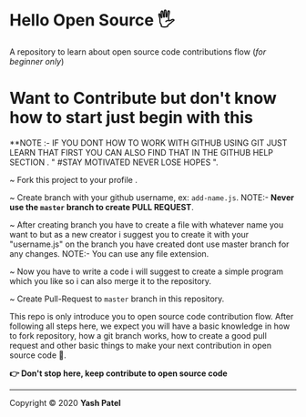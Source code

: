# Hello Open Source 🖐️


A repository to learn about open source code contributions flow (_for beginner only_)

# Want to Contribute but don't know how to start just begin with this

**NOTE :- IF YOU DONT HOW TO WORK WITH GITHUB USING GIT JUST LEARN THAT FIRST YOU CAN ALSO FIND THAT IN THE GITHUB HELP SECTION . 
                        " #STAY MOTIVATED NEVER LOSE HOPES ".

~ Fork this project to your profile .

~  Create branch with your github username, ex: `add-name.js`.
        NOTE:- **Never use the `master` branch to create PULL REQUEST**.

~  After creating branch you have to create  a file with whatever name you want to
   but as a new creator i suggest  you to create it with your "username.js" on the branch you
   have created dont use master branch for any changes.
   NOTE:- You can use any file extension.

~  Now you have to write a code i will suggest to create a simple program which you like so i can 
   also merge it to the repository.

~  Create Pull-Request to `master` branch in this repository.


This repo is only introduce you to open source code contribution flow.
After following all steps here, we expect you will have a basic knowledge in how to fork repository, how a git branch works, how to create a good pull request and other basic things to make your next contribution in open source code 🥳.

**👉 Don't stop here, keep contribute to open source code**

---

Copyright © 2020 **Yash Patel**
